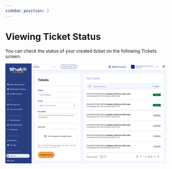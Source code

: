 ```yaml
---
sidebar_position: 2
---
```

# Viewing Ticket Status

You can check the status of your created ticket on the following Tickets screen.

![My Tickets](img/Mytickets.png)